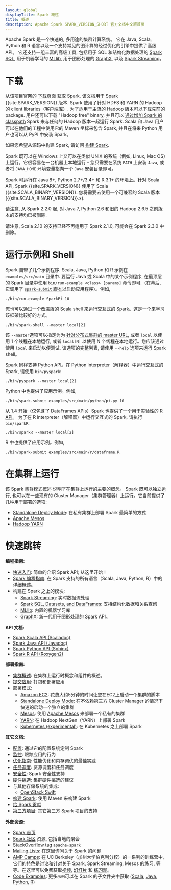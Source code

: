```yaml
---
layout: global
displayTitle: Spark 概述
title: 概述
description: Apache Spark SPARK_VERSION_SHORT 官方文档中文版首页
---
```


Apache Spark 是一个快速的, 多用途的集群计算系统。
它在 Java, Scala, Python 和 R 语言以及一个支持常见的图计算的经过优化的引擎中提供了高级 API。
它还支持一组丰富的高级工具, 包括用于 SQL 和结构化数据处理的 [Spark SQL](sql-programming-guide.html), 用于机器学习的 [MLlib](ml-guide.html), 用于图形处理的 [GraphX](graphx-programming-guide.html), 以及 [Spark Streaming](streaming-programming-guide.html)。

# 下载

从该项目官网的 [下载页面](http://spark.apache.org/downloads.html) 获取 Spark. 该文档用于 Spark {{site.SPARK_VERSION}} 版本. Spark 使用了针对 HDFS 和 YARN 的 Hadoop 的 client libraries（客户端库）. 为了适用于主流的 Hadoop 版本可以下载先前的 package.
用户还可以下载 "Hadoop free" binary, 并且可以 [通过增加 Spark 的 classpath](hadoop-provided.html) Spark 来与任何的 Hadoop 版本一起运行 Spark.
Scala 和 Java 用户可以在他们的工程中使用它的 Maven 坐标来包含 Spark, 并且在将来 Python 用户也可以从 PyPI 中安装 Spark。


如果您希望从源码中构建 Spark, 请访问 [构建 Spark](building-spark.html).


Spark 既可以在 Windows 上又可以在类似 UNIX 的系统（例如, Linux, Mac OS）上运行。它很容易在一台机器上本地运行 - 您只需要在系统 `PATH` 上安装 `Java`, 或者将 `JAVA_HOME` 环境变量指向一个 `Java` 安装目录即可。

Spark 可运行在 Java 8+, Python 2.7+/3.4+ 和 R 3.1+ 的环境上。针对 Scala API, Spark {{site.SPARK_VERSION}}
使用了 Scala {{site.SCALA_BINARY_VERSION}}. 您将需要去使用一个可兼容的 Scala 版本
({{site.SCALA_BINARY_VERSION}}.x).

请注意, 从 Spark 2.2.0 起, 对 Java 7, Python 2.6 和旧的 Hadoop 2.6.5 之前版本的支持均已被删除.

请注意, Scala 2.10 的支持已经不再适用于 Spark 2.1.0, 可能会在 Spark 2.3.0 中删除。

# 运行示例和 Shell

Spark 自带了几个示例程序.  Scala, Java, Python 和 R 示例在
`examples/src/main` 目录中. 要运行 Java 或 Scala 中的某个示例程序, 在最顶层的 Spark 目录中使用
`bin/run-example <class> [params]` 命令即可.（在幕后, 它调用了 [`spark-submit` 脚本](submitting-applications.html)以启动应用程序）。例如,

    ./bin/run-example SparkPi 10

您也可以通过一个改进版的 Scala shell 来运行交互式的 Spark。这是一个来学习该框架比较好的方式。

    ./bin/spark-shell --master local[2]

该 `--master`选项可以指定为为
[针对分布式集群的 master URL](submitting-applications.html#master-urls), 或者 `local` 以使用 1 个线程在本地运行, 或者 `local[N]` 以使用 N 个线程在本地运行。您应该通过使用
`local` 来启动以便测试. 该选项的完整列表, 请使用 `--help` 选项来运行 Spark shell。

Spark 同样支持 Python API。在 Python interpreter（解释器）中运行交互式的 Spark, 请使用
`bin/pyspark`:

    ./bin/pyspark --master local[2]

Python 中也提供了应用示例。例如, 

    ./bin/spark-submit examples/src/main/python/pi.py 10

从 1.4 开始（仅包含了 DataFrames APIs）Spark 也提供了一个用于实验性的 [R API](sparkr.html)。
为了在 R interpreter（解释器）中运行交互式的 Spark, 请执行 `bin/sparkR`:

    ./bin/sparkR --master local[2]

R 中也提供了应用示例。例如, 

    ./bin/spark-submit examples/src/main/r/dataframe.R

# 在集群上运行

该 Spark [集群模式概述](cluster-overview.html) 说明了在集群上运行的主要的概念。
Spark 既可以独立运行, 也可以在一些现有的 Cluster Manager（集群管理器）上运行。它当前提供了几种用于部署的选项: 

* [Standalone Deploy Mode](spark-standalone.html): 在私有集群上部署 Spark 最简单的方式
* [Apache Mesos](running-on-mesos.html)
* [Hadoop YARN](running-on-yarn.html)

# 快速跳转

**编程指南:**

* [快速入门](quick-start.html): 简单的介绍 Spark API; 从这里开始！
* [Spark 编程指南](rdd-programming-guide.html): 在 Spark 支持的所有语言（Scala, Java, Python, R）中的详细概述。
* 构建在 Spark 之上的模块:
  * [Spark Streaming](streaming-programming-guide.html): 实时数据流处理
  * [Spark SQL, Datasets, and DataFrames](sql-programming-guide.html): 支持结构化数据和关系查询
  * [MLlib](ml-guide.html): 内置的机器学习库
  * [GraphX](graphx-programming-guide.html): 新一代用于图形处理的 Spark API。

**API 文档:**

* [Spark Scala API (Scaladoc)](http://spark.apache.org/docs/2.2.0/api/scala/index.html#org.apache.spark.package)
* [Spark Java API (Javadoc)](http://spark.apache.org/docs/2.2.0/api/java/index.html)
* [Spark Python API (Sphinx)](http://spark.apache.org/docs/2.2.0/api/python/index.html)
* [Spark R API (Roxygen2)](http://spark.apache.org/docs/2.2.0/api/R/index.html)

**部署指南:**

* [集群概述](cluster-overview.html): 在集群上运行时概念和组件的概述。
* [提交应用](submitting-applications.html): 打包和部署应用
* 部署模式:
  * [Amazon EC2](https://github.com/amplab/spark-ec2):  花费大约5分钟的时间让您在EC2上启动一个集群的脚本
  * [Standalone Deploy Mode](spark-standalone.html): 在不依赖第三方 Cluster Manager 的情况下快速的启动一个独立的集群
  * [Mesos](running-on-mesos.html): 使用 [Apache Mesos](http://mesos.apache.org) 来部署一个私有的集群
  * [YARN](running-on-yarn.html): 在 Hadoop NextGen（YARN）上部署 Spark
  * [Kubernetes (experimental)](https://github.com/apache-spark-on-k8s/spark): 在 Kubernetes 之上部署 Spark

**其它文档:**

* [配置](configuration.html): 通过它的配置系统定制 Spark
* [监控](monitoring.html): 跟踪应用的行为
* [优化指南](tuning.html): 性能优化和内存调优的最佳实践
* [任务调度](job-scheduling.html): 资源调度和任务调度
* [安全性](security.html): Spark 安全性支持
* [硬件挑选](hardware-provisioning.html): 集群硬件挑选的建议
* 与其他存储系统的集成:
  * [OpenStack Swift](storage-openstack-swift.html)
* [构建 Spark](building-spark.html): 使用 Maven 来构建 Spark
* [给 Spark 贡献](http://spark.apache.org/contributing.html)
* [第三方项目](http://spark.apache.org/third-party-projects.html): 其它第三方 Spark 项目的支持

**外部资源:**

* [Spark 首页](http://spark.apache.org)
* [Spark 社区](http://spark.apache.org/community.html) 资源, 包括当地的聚会
* [StackOverflow tag `apache-spark`](http://stackoverflow.com/questions/tagged/apache-spark)
* [Mailing Lists](http://spark.apache.org/mailing-lists.html): 在这里询问关于 Spark 的问题
* [AMP Camps](http://ampcamp.berkeley.edu/): 在 UC Berkeley（加州大学伯克利分校）的一系列的训练营中, 它们的特色是讨论和针对关于 Spark, Spark Streaming, Mesos 的练习, 等等。在这里可以免费获取[视频](http://ampcamp.berkeley.edu/6/),
  [幻灯片](http://ampcamp.berkeley.edu/6/) 和 [练习题](http://ampcamp.berkeley.edu/6/exercises/)。
* [Code Examples](http://spark.apache.org/examples.html): 更多`示例`可以在 Spark 的子文件夹中获取 ([Scala]({{site.SPARK_GITHUB_URL}}/tree/master/examples/src/main/scala/org/apache/spark/examples),
 [Java]({{site.SPARK_GITHUB_URL}}/tree/master/examples/src/main/java/org/apache/spark/examples),
 [Python]({{site.SPARK_GITHUB_URL}}/tree/master/examples/src/main/python),
 [R]({{site.SPARK_GITHUB_URL}}/tree/master/examples/src/main/r))

